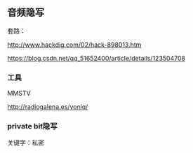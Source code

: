 ## 音频隐写

套路：

<http://www.hackdig.com/02/hack-898013.htm>

<https://blog.csdn.net/qq_51652400/article/details/123504708>

### 工具

MMSTV

<http://radiogalena.es/yoniq/>

### private bit隐写

关键字：私密